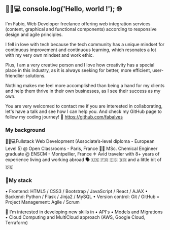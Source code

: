 
## 👨🏻💻 console.log('Hello, world !'); 🌐

I'm Fabio, Web Developer freelance offering web integration services (content, graphical and functional components) according to responsive design and agile principles.

I fell in love with tech because the tech community has a unique mindset for continuous improvement and continuous learning, which resonates a lot with my very own mindset and work ethic.

Plus, I am a very creative person and I love how creativity has a special place in this industry, as it is always seeking for better, more efficient, user-friendlier solutions.

Nothing makes me feel more accomplished than being a hand for my clients and help them thrive in their own businesses, as I see their success as my own.

You are very welcomed to contact me if you are interested in collaborating, let's have a talk and see how I can help you. And check my GitHub page to follow my coding journey! 🚀
https://github.com/fabalves


### My background
 👨🏻💻Fullstack Web Development (Associate’s-level diploma - European Level 5) @ Open Classrooms - Paris, France
👷🏻 MSc. Chemical Engineer graduate @ ENSCM - Montpellier, France
✈ Avid traveler with 8+ years of experience living and working abroad
🗣 🇺🇸 🇫🇷 🇪🇸 🇧🇷 and a little bit of 🇩🇪

### 🧰My stack
• Frontend: HTML5 / CSS3 / Bootstrap / JavaScript / React / AJAX
• Backend: Python / Flask / Jinja2 / MySQL
• Version control: Git / GitHub
• Project Management: Agile / Scrum

🤔 I'm interested in developing new skills in
• API's
• Models and Migrations
• Cloud Computing and MultiCloud approach (AWS, Google Cloud, Terraform)

<!--
**fabalvesfr/fabalvesfr** is a ✨ _special_ ✨ repository because its `README.md` (this file) appears on your GitHub profile.

Here are some ideas to get you started:

- 🔭 I’m currently working on ...
- 🌱 I’m currently learning ...
- 👯 I’m looking to collaborate on ...
- 🤔 I’m looking for help with ...
- 💬 Ask me about ...
- 📫 How to reach me: ...
- 😄 Pronouns: ...
- ⚡ Fun fact: ...
-->

